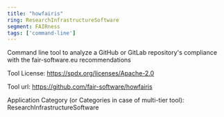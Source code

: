 ```yaml
---
title: "howfairis"
ring: ResearchInfrastructureSoftware
segment: FAIRness
tags: ['command-line']
---
```

Command line tool to analyze a GitHub or GitLab repository's compliance with the fair-software.eu recommendations

Tool License: https://spdx.org/licenses/Apache-2.0

Tool url: https://github.com/fair-software/howfairis

Application Category (or Categories in case of multi-tier tool): ResearchInfrastructureSoftware
